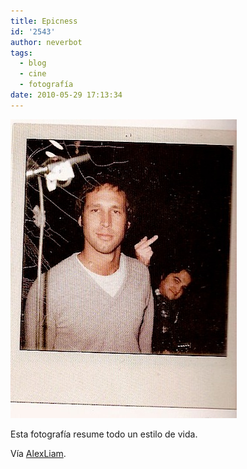 ```yaml
---
title: Epicness
id: '2543'
author: neverbot
tags:
  - blog
  - cine
  - fotografía
date: 2010-05-29 17:13:34
---
```


![201005291712.jpg](./epicness/201005291712.jpg)

Esta fotografía resume todo un estilo de vida.

Vía [AlexLiam](http://alexliam.tumblr.com/post/84147499).
